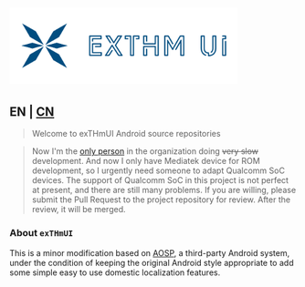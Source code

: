 # <img src="https://github.com/exTHmUI/android/blob/Tenshi/logo.png" width="400"> #

## EN | [CN](https://github.com/exTHmUI/.github/profile/README_CN.md) ##

> Welcome to exTHmUI Android source repositories

> Now I'm the [only person](https://github.com/Yuyuko1024) in the organization doing ~~very slow~~ development.  And now I only have Mediatek device for ROM development, so I urgently need someone to adapt Qualcomm SoC devices. The support of Qualcomm SoC in this project is not perfect at present, and there are still many problems. If you are willing, please submit the Pull Request to the project repository for review. After the review, it will be merged.

### About ``exTHmUI`` ###
This is a minor modification based on [AOSP](http://android.googlesource.com/), a third-party Android system, under the condition of keeping the original Android style appropriate to add some simple easy to use domestic localization features.